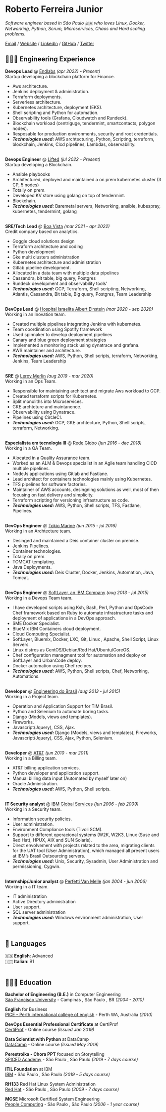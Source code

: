 # Roberto Ferreira Junior

_Software engineer based in São Paulo 🇧🇷 who loves Linux, Docker, Networking, Python, Scrum, Microservices, Chaos and Hard scaling problems._ <br>

[Email](mailto:hello@workwithroberto.com) / [Website](https://cv.workwithroberto.com/) / [LinkedIn](https://www.linkedin.com/in/robeferre/) / [GitHub](https://github.com/robeferre/) / [Twitter](https://twitter.com/robeferre/) 

## 👩🏼‍💻 Engineering Experience

**Devops Lead** @ [Endlabs](https://end-labs.io/) _(apr 2022) - Present)_ <br>
Startup developing a blockchain platform for Finance.
  - Aws architecture.
  - Jenkins deployment & administration.
  - Terraform deployments.
  - Serverless architecture.
  - Kubernetes architecture, deployment (EKS).
  - Shell scripting and Python for automation.
  - Observability tools (Grafana, Cloudwatch and Rundeck).
  - Blockchain workload (centriguge, tendermint, smartcontacts, polygon nodes).
  - Resposable for production environments, security and root credentials.
  - **_Technologies used:_** AWS archtecturing, Python, Scripting, terraform, blockchain, Jenkins, Cicd pipelines, Lambdas, observability.
<br><br>

**Devops Engineer** @ [Lifted](https://www.liftedinit.org/) _(jul 2022 - Present)_ <br>
Startup developing a Blockchain.
  - Ansible playbooks
  - Architectured, deployed and maintained a on prem kubernetes cluster (3 CP, 5 nodes)
  - Totally on prem.
  - Developed KV store using golang on top of tendermint.
  - Blockchain.
  - **_Technologies used:_** Baremetal servers, Networking, ansible, kubespray, kubernetes, tendermint, golang
<br><br>

**SRE/Tech Lead** @ [Boa Vista](https://www.consumidorpositivo.com.br/) _(mar 2021 - apr 2022)_ <br>
Credit company based on analytics.
  - Goggle cloud solutions design
  - Terraform architecture and coding
  - Python development
  - Gke multi clusters administration
  - Kubernetes architecture and administration
  - Gitlab pipeline development.
  - Allocated in a data team with multiple data pipelines
  - Cassandra, bit table, big query, Postgres
  - Rundeck development and observability tools'
  - **_Technologies used:_** GCP, Terraform, Shell scripting, Networking, Atlantis, Cassandra, Bit table, Big query, Postgres, Team Leadership
<br><br>

**DevOps Lead** @ [Hospital Israelita Albert Einstein](https://www.einstein.br/Pages/Home.aspx) _(mar 2020 - sep 2020)_ <br>
Working in an Inovation team.
  - Created multiple pipelines integrating Jenkins with kubernetes. 
  - Team coordination using Spotify framework
  - Used spinnaker to develop deployment pipelines
  - Canary and blue green deployment strategies
  - Implemented a monitoring stack using dynatrace and grafana.
  - AWS maintainer and architecture.
  - **_Technologies used:_** AWS, Python, Shell scripts, terraform, Networking, Jenkins, Team Leadership
<br><br>

**SRE** @ [Leroy Merlin](https://www.leroymerlin.com.br/) _(aug 2019 - mar 2020)_ <br>
Working in an Ops Team.
  - Responsible for maintaining architect and migrate Aws workload to GCP.
  - Created terraform scripts for Kubernetes.
  - Split monoliths into Microservices.
  - GKE archteture and maintanence.
  - Observability using Dynatrace.
  - Pipelines using CircleCI.
  - **_Technologies used:_** GCP, GKE archtecture, Python, Shell scripts, terraform, Networking.
<br><br>

**Especialista em tecnologia III** @ [Rede Globo](https://redeglobo.globo.com/) _(jun 2016 - dec 2018)_ <br>
Working in a QA Team.
  - Alocated in a Quality Assurance team.
  - Worked as an ALM & Devops specialist in an Agile team handling CICD multiple pipelines.
  - NodeJs applications using Gitlab and Fastlane.
  - Lead architect for containers technologies mainly using Kubernetes.
  - TFS pipelines for software factories. 
  - Maintainer of AWS accounts, desingning solutions as well, most of then focusing on fast delivery and simplicity. 
  - Terraform scripting for versioning infrastructure as code. 
  - **_Technologies used:_** AWS, Python, Shell scripts, TFS, Fastlane, Pipelines.
<br><br>

**DevOps Engineer** @ [Tokio Marine](https://www.leroymerlin.com.br/) _(jun 2015 - jul 2016)_ <br>
Working in an Archtecture team.
  - Desinged and maintained a Deis container cluster on premise.
  - Jenkins Pipelines.
  - Container technologies.
  - Totally on prem.
  - TOMCAT templating.
  - Java Deployments.
  - **_Technologies used:_** Deis Cluster, Docker, Jenkins, Automation, Java, Tomcat.
<br><br>

**DevOps Engineer** @ [SoftLayer, an IBM Company](https://www.ibm.com) _(aug 2013 - jul 2015)_ <br>
Working in a Devops Team team.
  - I have developed scripts using Ksh, Bash, Perl, Python and OpsCode Chef framework based on Ruby to automate infrastructure tasks and deployment of applications in a DevOps approach.
  - SME Docker Specialist.
  - BlueMix IBM Containers cloud deployment.
  - Cloud Computing Specialist.
  - SoftLayer, Bluemix, Docker, LXC, Git, Linux , Apache, Shell Script, Linux Servers.
  - Linux distros as CentOS/Debian/Red Hat/Ubuntu/CoreOS.
  - Chef configuration managment tool for automation and deploy on SoftLayer and UrbanCode deploy.
  - Docker automation using Chef recipes.
  - **_Technologies used:_** AWS, Python, Shell scripts, Chef, Networking, Automations.
<br><br>

**Developer** @ [Engineering do Brasil](https://www.engdb.com.br/) _(aug 2013 - jul 2015)_ <br>
Working in a Project team.
  - Operation and Application Support for TIM Brasil.
  - Python and Selenium to automate boring tasks.
  - Django (Models, views and templates).
  - Fireworks.
  - Javascript(Jquery), CSS, Ajax.
  - **_Technologies used:_** Django (Models, views and templates), Fireworks, Javascript(Jquery), CSS, Ajax, Python, Selenium.
<br><br>

**Developer** @ [AT&T](https://www.ibm.com) _(jun 2010 - mar 2011)_ <br>
Working in a Billing team.
  - AT&T billing application services.
  - Python developer and application support.
  - Manual billing data input (Automated by myself later on)
  - Oracle Administration.
  - **_Technologies used:_** AWS, Python, Shell scripts.
<br><br>

**IT Security analyst** @ [IBM Global Services](https://www.ibm.com) _(jun 2006 - feb 2009)_ <br>
Working in a Security team.
  - Information security policies.
  - User administration.
  - Environment Compliance tools (Tivoli SCM).
  - Support to different operacional systems (W2K, W2K3, Linux (Suse and Red Hat), HPUX, AIX and SUN Solaris).
  - Direct envolvement with projects related to the area, migrating clients for the UAT tool (User Administration), which managed all present users at IBM’s Brasil Outsourcing servers.
  - **_Technologies used:_** Unix, Security, Sysadmin, User Administration and permissioning, Cygwin.
<br><br>

**Internship/Junior analyst** @ [Perfetti Van Melle](https://www.perfettivanmelle.com/) _(jan 2004 - jun 2006)_ <br>
Working in a IT team.
  - IT administration
  - Active Directory administration
  - User support.
  - SQL server administration
  - **_Technologies used:_** Windows environment administration, User support.
<br><br>


## 💬 Languages

🇺🇸 **English**: Advanced <br>
🇮🇹 **Italian**: B1
<br><br>

## 👩🏼‍🎓 Education

**Bachelor of Engineering (B.E.)** in Computer Engineering<br>
[São Francisco University](https://www.usf.edu.br/) - Campinas , São Paulo , BR _(2004 - 2010)_ <br>

**English** for Business<br>
[PICE - Perth international college of english](https://www.pice.edu/) - Perth WA, Australia _(2010)_ <br>

**DevOps Essential Professional Certificate** at CertiProf<br>
[CertiProf](https://www.ibm.com/) - Online course _(Issued Jan 2019)_ <br>

**Data Scientist with Python** at DataCamp<br>
[DataCamp](https://www.datacamp.com/) - Online course _(Issued May 2019)_ <br>

**Perestroika - Chora PPT** focused on Storytelling<br>
[SPICED Academy](https://www.perestroika.com.br/) - São Paulo , São Paulo _(2019 - 7 days course)_ <br>

**ITIL Foundation** at IBM<br>
[IBM](https://www.ibm.com/) - São Paulo , São Paulo _(2019 - 5 days course)_ <br>

**RH133** Red Hat Linux System Administration<br>
[Red Hat](https://www.redhat.com/) - São Paulo , São Paulo _(2009 - 7 days course)_ <br>

**MCSE** Microsoft Certified System Engineering<br>
[People Computing](https://www.ibm.com/) - São Paulo , São Paulo _(2006 - 1 year course)_ <br>

